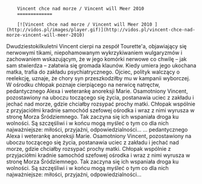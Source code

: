 
        Vincent chce nad morze / Vincent will Meer 2010 
        =============
        
        [![Vincent chce nad morze / Vincent will Meer 2010 ](http://vidos.pl/images/player.gif)](http://vidos.pl/vincent-chce-nad-morze-vincent-will-meer-2010)
        
        
 Dwudziestokilkuletni Vincent cierpi na zespół Tourette'a, objawiający się nerwowymi tikami, niepohamowanym wykrzykiwaniem wulgaryzmów i zachowaniem wskazującym, że w jego komórki nerwowe co chwilę – jak sam stwierdza – załatwia się gromada klaunów. Kiedy umiera jego ukochana matka, trafia do zakładu psychiatrycznego. Ojciec, polityk walczący o reelekcję, uznaje, że chory syn przeszkodziłby mu w kampanii wyborczej. W ośrodku chłopak poznaje cierpiącego na nerwicę natręctw, pedantycznego Alexa i weterankę anoreksji Marie. Osamotniony Vincent, pozostawiony na uboczu toczącego się życia, postanawia uciec z zakładu i jechać nad morze, gdzie chciałby rozsypać prochy matki. Chłopak wspólnie z przyjaciółmi kradnie samochód szefowej ośrodka i wraz z nimi wyrusza w stronę Morza Śródziemnego. Tak zaczyna się ich wspaniała droga ku wolności. Są szczęśliwi i w końcu mogą myśleć o tym co dla nich najważniejsze: miłości, przyjaźni, odpowiedzialności...   ... pedantycznego Alexa i weterankę anoreksji Marie. Osamotniony Vincent, pozostawiony na uboczu toczącego się życia, postanawia uciec z zakładu i jechać nad morze, gdzie chciałby rozsypać prochy matki. Chłopak wspólnie z przyjaciółmi kradnie samochód szefowej ośrodka i wraz z nimi wyrusza w stronę Morza Śródziemnego. Tak zaczyna się ich wspaniała droga ku wolności. Są szczęśliwi i w końcu mogą myśleć o tym co dla nich najważniejsze: miłości, przyjaźni, odpowiedzialności...
    